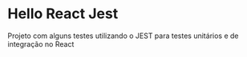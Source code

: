 # Hello React Jest
Projeto com alguns testes utilizando o JEST para testes unitários e de integração no React <br/>
